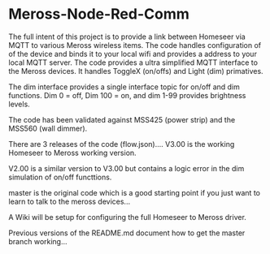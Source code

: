 # Meross-Node-Red-Comm

The full intent of this project is to provide a link between Homeseer via MQTT to various Meross wireless items.  The code handles configuration of of the device and binds it to your local wifi and provides a address to your local MQTT server.  The code provides a ultra simplified MQTT interface to the Meross devices.  It handles ToggleX (on/offs) and Light (dim) primatives.

The dim interface provides a single interface topic for on/off and dim functions.  Dim 0 = off, Dim 100 = on, and dim 1-99 provides brightness levels.

The code has been validated against MSS425 (power strip) and the MSS560 (wall dimmer).

There are 3 releases of the code (flow.json)....
V3.00 is the working Homeseer to Meross working version.

V2.00 is a similar version to V3.00 but contains a logic error in the dim simulation of on/off functtions.

master is the original code which is a good starting point if you just want to learn to talk to the meross devices...

A Wiki will be setup for configuring the full Homeseer to Meross driver.

Previous versions of the README.md document how to get the master branch working...
